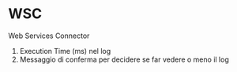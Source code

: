 # WSC
Web Services Connector

1. Execution Time (ms) nel log 
2. Messaggio di conferma per decidere se far vedere o meno il log  
    